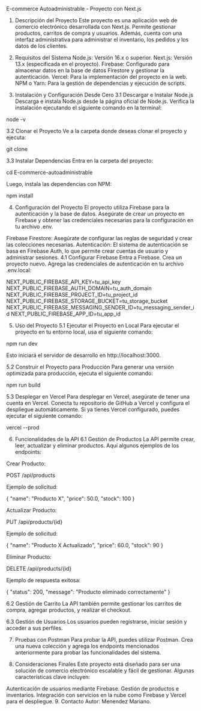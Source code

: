 E-commerce Autoadministrable - Proyecto con Next.js
1. Descripción del Proyecto
Este proyecto es una aplicación web de comercio electrónico desarrollada con Next.js. Permite gestionar productos, carritos de compra y usuarios. Además, cuenta con una interfaz administrativa para administrar el inventario, los pedidos y los datos de los clientes.

2. Requisitos del Sistema
Node.js: Versión 16.x o superior.
Next.js: Versión 13.x (especificada en el proyecto).
Firebase: Configurado para almacenar datos en la base de datos Firestore y gestionar la autenticación.
Vercel: Para la implementación del proyecto en la web.
NPM o Yarn: Para la gestión de dependencias y ejecución de scripts.
3. Instalación y Configuración Desde Cero
3.1 Descargar e Instalar Node.js
Descarga e instala Node.js desde la página oficial de Node.js.
Verifica la instalación ejecutando el siguiente comando en la terminal:

node -v

3.2 Clonar el Proyecto
Ve a la carpeta donde deseas clonar el proyecto y ejecuta:

git clone 

3.3 Instalar Dependencias
Entra en la carpeta del proyecto:

cd E-commerce-autoadministrable

Luego, instala las dependencias con NPM:

npm install

4. Configuración del Proyecto
El proyecto utiliza Firebase para la autenticación y la base de datos. Asegúrate de crear un proyecto en Firebase y obtener las credenciales necesarias para la configuración en tu archivo .env.

Firebase Firestore: Asegúrate de configurar las reglas de seguridad y crear las colecciones necesarias.
Autenticación: El sistema de autenticación se basa en Firebase Auth, lo que permite crear cuentas de usuario y administrar sesiones.
4.1 Configurar Firebase
Entra a Firebase.
Crea un proyecto nuevo.
Agrega las credenciales de autenticación en tu archivo .env.local:

NEXT_PUBLIC_FIREBASE_API_KEY=tu_api_key
NEXT_PUBLIC_FIREBASE_AUTH_DOMAIN=tu_auth_domain
NEXT_PUBLIC_FIREBASE_PROJECT_ID=tu_project_id
NEXT_PUBLIC_FIREBASE_STORAGE_BUCKET=tu_storage_bucket
NEXT_PUBLIC_FIREBASE_MESSAGING_SENDER_ID=tu_messaging_sender_id
NEXT_PUBLIC_FIREBASE_APP_ID=tu_app_id

5. Uso del Proyecto
5.1 Ejecutar el Proyecto en Local
Para ejecutar el proyecto en tu entorno local, usa el siguiente comando:

npm run dev

Esto iniciará el servidor de desarrollo en http://localhost:3000.

5.2 Construir el Proyecto para Producción
Para generar una versión optimizada para producción, ejecuta el siguiente comando:

npm run build

5.3 Desplegar en Vercel
Para desplegar en Vercel, asegúrate de tener una cuenta en Vercel.
Conecta tu repositorio de GitHub a Vercel y configura el despliegue automáticamente.
Si ya tienes Vercel configurado, puedes ejecutar el siguiente comando:

vercel --prod

6. Funcionalidades de la API
6.1 Gestión de Productos
La API permite crear, leer, actualizar y eliminar productos. Aquí algunos ejemplos de los endpoints:

Crear Producto:

POST /api/products

Ejemplo de solicitud:

{
  "name": "Producto X",
  "price": 50.0,
  "stock": 100
}

Actualizar Producto:

PUT /api/products/{id}

Ejemplo de solicitud:

{
  "name": "Producto X Actualizado",
  "price": 60.0,
  "stock": 90
}

Eliminar Producto:

DELETE /api/products/{id}

Ejemplo de respuesta exitosa:

{
  "status": 200,
  "message": "Producto eliminado correctamente"
}

6.2 Gestión de Carrito
La API también permite gestionar los carritos de compra, agregar productos, y realizar el checkout.

6.3 Gestión de Usuarios
Los usuarios pueden registrarse, iniciar sesión y acceder a sus perfiles.

7. Pruebas con Postman
Para probar la API, puedes utilizar Postman. Crea una nueva colección y agrega los endpoints mencionados anteriormente para probar las funcionalidades del sistema.

8. Consideraciones Finales
Este proyecto está diseñado para ser una solución de comercio electrónico escalable y fácil de gestionar. Algunas características clave incluyen:

Autenticación de usuarios mediante Firebase.
Gestión de productos e inventarios.
Integración con servicios en la nube como Firebase y Vercel para el despliegue.
9. Contacto
Autor: Menendez Mariano.